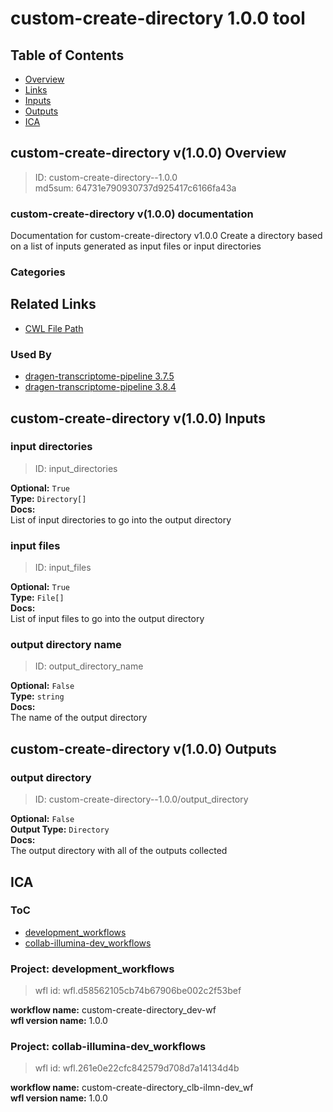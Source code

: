 
custom-create-directory 1.0.0 tool
==================================

## Table of Contents
  
- [Overview](#custom-create-directory-v100-overview)  
- [Links](#related-links)  
- [Inputs](#custom-create-directory-v100-inputs)  
- [Outputs](#custom-create-directory-v100-outputs)  
- [ICA](#ica)  


## custom-create-directory v(1.0.0) Overview



  
> ID: custom-create-directory--1.0.0  
> md5sum: 64731e790930737d925417c6166fa43a

### custom-create-directory v(1.0.0) documentation
  
Documentation for custom-create-directory v1.0.0
Create a directory based on a list of inputs generated as input files or input directories

### Categories
  


## Related Links
  
- [CWL File Path](../../../../../../tools/custom-create-directory/1.0.0/custom-create-directory__1.0.0.cwl)  


### Used By
  
- [dragen-transcriptome-pipeline 3.7.5](../../../workflows/dragen-transcriptome-pipeline/3.7.5/dragen-transcriptome-pipeline__3.7.5.md)  
- [dragen-transcriptome-pipeline 3.8.4](../../../workflows/dragen-transcriptome-pipeline/3.8.4/dragen-transcriptome-pipeline__3.8.4.md)  

  


## custom-create-directory v(1.0.0) Inputs

### input directories



  
> ID: input_directories
  
**Optional:** `True`  
**Type:** `Directory[]`  
**Docs:**  
List of input directories to go into the output directory


### input files



  
> ID: input_files
  
**Optional:** `True`  
**Type:** `File[]`  
**Docs:**  
List of input files to go into the output directory


### output directory name



  
> ID: output_directory_name
  
**Optional:** `False`  
**Type:** `string`  
**Docs:**  
The name of the output directory

  


## custom-create-directory v(1.0.0) Outputs

### output directory



  
> ID: custom-create-directory--1.0.0/output_directory  

  
**Optional:** `False`  
**Output Type:** `Directory`  
**Docs:**  
The output directory with all of the outputs collected
  

  


## ICA

### ToC
  
- [development_workflows](#project-development_workflows)  
- [collab-illumina-dev_workflows](#project-collab-illumina-dev_workflows)  


### Project: development_workflows


> wfl id: wfl.d58562105cb74b67906be002c2f53bef  

  
**workflow name:** custom-create-directory_dev-wf  
**wfl version name:** 1.0.0  


### Project: collab-illumina-dev_workflows


> wfl id: wfl.261e0e22cfc842579d708d7a14134d4b  

  
**workflow name:** custom-create-directory_clb-ilmn-dev_wf  
**wfl version name:** 1.0.0  

  

